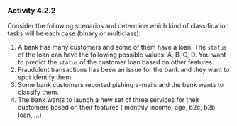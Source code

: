 ### Activity 4.2.2

Consider the following scenarios and determine which kind of classification tasks will be each case (binary or multiclass):

1. A bank has many customers and some of them have a loan. The `status` of the loan can have the following possible values: A, B, C, D.
You want to predict the `status` of the customer loan based on other features. 
2. Fraudulent transactions has been an issue for the bank and they want to spot identify them. 
3. Some bank customers reported pishing e-mails and the bank wants to classify them.
4. The bank wants to launch a new set of three services for their customers based on their features ( monthly income, age, b2c, b2b, loan, ...)

